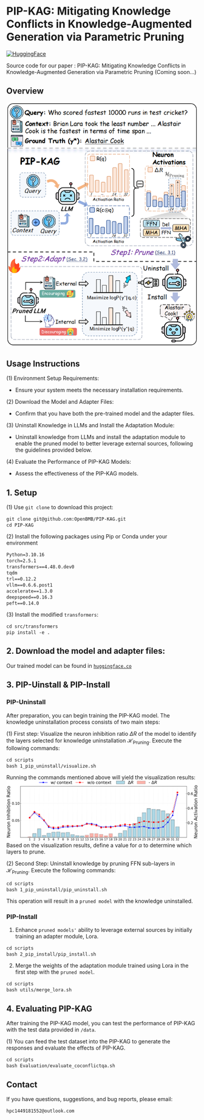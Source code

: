 # PIP-KAG: Mitigating Knowledge Conflicts in Knowledge-Augmented Generation via Parametric Pruning

[![HuggingFace](https://img.shields.io/badge/HuggingFace-PIP--KAG--7B-green)](https://huggingface.co/chengpingan/PIP-KAG-7B)



Source code for our paper :
PIP-KAG: Mitigating Knowledge Conflicts in Knowledge-Augmented Generation via Parametric Pruning (Coming soon...)

## Overview
![method](assets/method.png)

## Usage Instructions
(1) Environment Setup Requirements:
- Ensure your system meets the necessary installation requirements.

(2) Download the Model and Adapter Files:
- Confirm that you have both the pre-trained model and the adapter files.

(3) Uninstall Knowledge in LLMs and Install the Adaptation Module:
- Uninstall knowledge from LLMs and install the adaptation module to enable the pruned model to better leverage external sources, following the guidelines provided below.

(4) Evaluate the Performance of PIP-KAG Models:
- Assess the effectiveness of the PIP-KAG models.

## 1. Setup
(1) Use `git clone` to download this project:
```
git clone git@github.com:OpenBMB/PIP-KAG.git
cd PIP-KAG
```
(2) Install the following packages using Pip or Conda under your environment
```
Python=3.10.16
torch=2.5.1
transformers==4.48.0.dev0
tqdm
trl==0.12.2
vllm==0.6.6.post1
accelerate==1.3.0
deepspeed==0.16.3
peft==0.14.0
```
(3) Install the modified `transformers`:
```
cd src/transformers
pip install -e .
```

## 2. Download the model and adapter files:
Our trained model can be found in [`huggingface.co`](https://huggingface.co/chengpingan/PIP-KAG-7B)

## 3. PIP-Uinstall & PIP-Install
### PIP-Uninstall
After preparation, you can begin training the PIP-KAG model. The knowledge uninstallation process consists of two main steps:

(1) First step: Visualize the neuron inhibition ratio $\Delta R$ of the model to identify the layers selected for knowledge uninstallation $\mathcal{H}_\text{Pruning}$. Execute the following commands:
```
cd scripts
bash 1_pip_uninstall/visualize.sh
```
Running the commands mentioned above will yield the visualization results:
![method](assets/activations_llama3_8b_instruct.png)
Based on the visualization results, define a value for $\alpha$ to determine which layers to prune.

(2) Second Step: Uninstall knowledge by pruning FFN sub-layers in $\mathcal{H}_\text{Pruning}$. Execute the following commands:
```
cd scripts
bash 1_pip_uninstall/pip_uninstall.sh
```
This operation will result in a `pruned model` with the knowledge uninstalled.

### PIP-Install

1. Enhance `pruned models'` ability to leverage external sources by initially training an adapter module, Lora.
```
cd scripts
bash 2_pip_install/pip_install.sh
```
2. Merge the weights of the adaptation module trained using Lora in the first step with the `pruned model`.
```
cd scripts
bash utils/merge_lora.sh
```

## 4. Evaluating PIP-KAG
After training the PIP-KAG model, you can test the performance of PIP-KAG with the test data provided in `/data`.

(1) You can feed the test dataset into the PIP-KAG to generate the responses and evaluate the effects of PIP-KAG.
```
cd scripts
bash Evaluation/evaluate_coconflictqa.sh
```

## Contact
If you have questions, suggestions, and bug reports, please email:
```
hpc1449181552@outlook.com
```